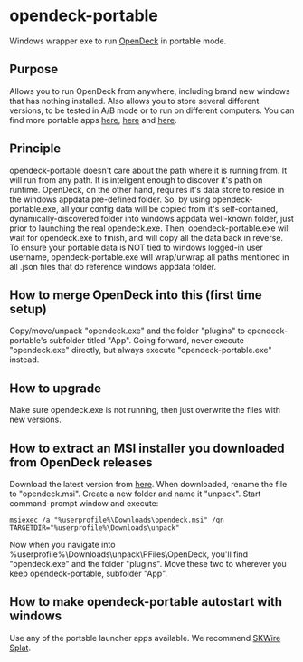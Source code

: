 # opendeck-portable
Windows wrapper exe to run [OpenDeck](https://github.com/ninjadev64/OpenDeck) in portable mode.


## Purpose
Allows you to run OpenDeck from anywhere, including brand new windows that has nothing installed. Also allows you to store several different versions, to be tested in A/B mode or to run on different computers. You can find more portable apps [here](https://portapps.io), [here](https://portableapps.com) and [here](https://www.portablefreeware.com).


## Principle
opendeck-portable doesn't care about the path where it is running from. 
It will run from any path. It is inteligent enough to discover it's path on runtime. 
OpenDeck, on the other hand, requires it's data store to reside in the windows appdata pre-defined folder. 
So, by using opendeck-portable.exe, all your config data will be copied from it's self-contained, dynamically-discovered folder into windows appdata well-known folder, just prior to launching the real opendeck.exe. Then, opendeck-portable.exe will wait for opendeck.exe to finish, and will copy all the data back in reverse. To ensure your portable data is NOT tied to windows logged-in user username, opendeck-portable.exe will wrap/unwrap all paths mentioned in all .json files that do reference windows appdata folder.


## How to merge OpenDeck into this (first time setup)
Copy/move/unpack "opendeck.exe" and the folder "plugins" to opendeck-portable's subfolder titled "App".
Going forward, never execute "opendeck.exe" directly, but always execute "opendeck-portable.exe" instead.


## How to upgrade
Make sure opendeck.exe is not running, then just overwrite the files with new versions.


## How to extract an MSI installer you downloaded from OpenDeck releases
Download the latest version from [here](https://github.com/ninjadev64/OpenDeck/releases). When downloaded, rename the file to "opendeck.msi". Create a new folder and name it "unpack". Start command-prompt window and execute:
```
msiexec /a "%userprofile%\Downloads\opendeck.msi" /qn TARGETDIR="%userprofile%\Downloads\unpack"
```
Now when you navigate into %userprofile%\Downloads\unpack\PFiles\OpenDeck, you'll find "opendeck.exe" and the folder "plugins". Move these two to wherever you keep opendeck-portable, subfolder "App".


## How to make opendeck-portable autostart with windows
Use any of the portsble launcher apps available. We recommend [SKWire Splat](https://www.dcmembers.com/skwire/download/splat/).
